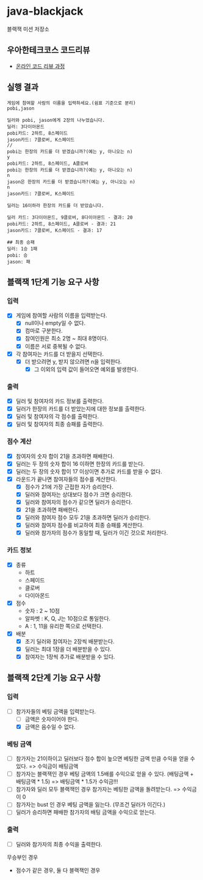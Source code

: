 # java-blackjack

블랙잭 미션 저장소

## 우아한테크코스 코드리뷰

- [온라인 코드 리뷰 과정](https://github.com/woowacourse/woowacourse-docs/blob/master/maincourse/README.md)

## 실행 결과

```
게임에 참여할 사람의 이름을 입력하세요.(쉼표 기준으로 분리)
pobi,jason

딜러와 pobi, jason에게 2장의 나누었습니다.
딜러: 3다이아몬드
pobi카드: 2하트, 8스페이드
jason카드: 7클로버, K스페이드
//
pobi는 한장의 카드를 더 받겠습니까?(예는 y, 아니오는 n)
y
pobi카드: 2하트, 8스페이드, A클로버
pobi는 한장의 카드를 더 받겠습니까?(예는 y, 아니오는 n)
n
jason은 한장의 카드를 더 받겠습니까?(예는 y, 아니오는 n)
n
jason카드: 7클로버, K스페이드

딜러는 16이하라 한장의 카드를 더 받았습니다.

딜러 카드: 3다이아몬드, 9클로버, 8다이아몬드 - 결과: 20
pobi카드: 2하트, 8스페이드, A클로버 - 결과: 21
jason카드: 7클로버, K스페이드 - 결과: 17

## 최종 승패
딜러: 1승 1패
pobi: 승
jason: 패
```

## 블랙잭 1단계 기능 요구 사항

### 입력

- [x] 게임에 참여할 사람의 이름을 입력받는다.
    - [x] null이나 empty일 수 없다.
    - [x] 컴마로 구분한다.
    - [x] 참여인원은 최소 2명 ~ 최대 8명이다.
    - [x] 이름은 서로 중복될 수 없다.
- [x] 각 참여자는 카드를 더 받을지 선택한다.
    - [x] 더 받으려면 y, 받지 않으려면 n을 입력한다.
        - [x] 그 이외의 입력 값이 들어오면 예외를 발생한다.

### 출력

- [x] 딜러 및 참여자의 카드 정보를 출력한다.
- [x] 딜러가 한장의 카드를 더 받았는지에 대한 정보를 출력한다.
- [x] 딜러 및 참여자의 각 점수를 출력한다.
- [x] 딜러 및 참여자의 최종 승패를 출력한다.

### 점수 계산

- [x] 참여자의 숫자 합이 21을 초과하면 패배한다.
- [x] 딜러는 두 장의 숫자 합이 16 이하면 한장의 카드를 받는다.
- [x] 딜러는 두 장의 숫자 합이 17 이상이면 추가로 카드를 받을 수 없다.
- [x] 라운드가 끝나면 참여자들의 점수를 계산한다.
    - [x] 점수가 21에 가장 근접한 자가 승리한다.
    - [x] 딜러와 참여자는 상대보다 점수가 크면 승리한다.
    - [x] 딜러와 참여자의 점수가 같으면 딜러가 승리한다.
    - [x] 21을 초과하면 패배한다.
    - [x] 딜러와 참여자 점수 모두 21을 초과하면 딜러가 승리한다.
    - [x] 딜러와 참여자 점수를 비교하여 최종 승패를 계산한다.
    - [x] 딜러와 참가자의 점수가 동일할 때, 딜러가 이긴 것으로 처리한다.

### 카드 정보

- [x] 종류
    - 하트
    - 스페이드
    - 클로버
    - 다이아몬드
- [x] 점수
    - 숫자 : 2 ~ 10점
    - 알파벳 : K, Q, J는 10점으로 통일한다.
    - A : 1, 11을 유리한 쪽으로 선택한다.
- [x] 배분
    - [x] 초기 딜러와 참여자는 2장씩 배분받는다.
    - [x] 딜러는 최대 1장을 더 배분받을 수 있다.
    - [x] 참여자는 1장씩 추가로 배분받을 수 있다.

## 블랙잭 2단계 기능 요구 사항

### 입력

-[ ] 참가자들의 베팅 금액을 입력받는다.
    -[ ] 금액은 숫자이어야 한다.
    -[x] 금액은 음수일 수 없다.

### 베팅 금액

-[ ] 참가자는 21이하이고 딜러보다 점수 합이 높으면 베팅한 금액 만큼 수익을 얻을 수 있다. => 수익금이 배팅금액
-[ ] 참가자는 블랙잭인 경우 베팅 금액의 1.5배를 수익으로 얻을 수 있다. (배팅금액 + 배팅금액 * 1.5)
 => 배팅금액 * 1.5가 수익금!!!
-[ ] 참가자와 딜러 모두 블랙잭인 경우 참가자는 베팅한 금액을 돌려받는다. => 수익금이 0
-[ ] 참가자는 bust 인 경우 베팅 금액을 잃는다. (무조건 딜러가 이긴다.)
-[ ] 딜러가 승리하면 패배한 참가자의 배팅 금액을 수익으로 얻는다.

### 출력

-[ ] 딜러와 참가자의 최종 수익을 출력한다.

무승부인 경우

- 점수가 같은 경우, 둘 다 블랙잭인 경우

